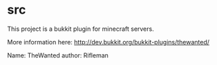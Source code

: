 src
===
This project is a bukkit plugin for minecraft servers.

More information here: http://dev.bukkit.org/bukkit-plugins/thewanted/

Name: TheWanted
author: Rifleman
